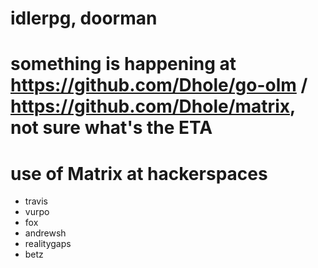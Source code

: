 # idlerpg, doorman

# something is happening at https://github.com/Dhole/go-olm / https://github.com/Dhole/matrix, not sure what's the ETA

# use of Matrix at hackerspaces
* travis
* vurpo
* fox
* andrewsh
* realitygaps
* betz